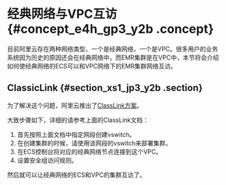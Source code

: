 # 经典网络与VPC互访 {#concept_e4h_gp3_y2b .concept}

目前阿里云存在两种网络类型，一个是经典网络，一个是VPC。很多用户的业务系统因为历史的原因还会在经典网络中，而EMR集群是在VPC中，本节将会介绍如何使经典网络的ECS可以和VPC网络下的EMR集群网络互访。

## ClassicLink {#section_xs1_jp3_y2b .section}

为了解决这个问题，阿里云推出了[ClassLink方案](https://help.aliyun.com/document_detail/65412.html?spm=a2c4g.11186623.6.564.46a727d72WFsmn)。

大致步骤如下，详细的请参考上面的ClassLink文档：

1.  首先按照上面文档中指定网段创建vswitch。
2.  在创建集群的时候，请使用该网段的vswitch来部署集群。
3.  在ECS控制台将对应的经典网络节点连接到这个VPC。
4.  设置安全组访问规则。

然后就可以让经典网络的ECS和VPC的集群互访了。

